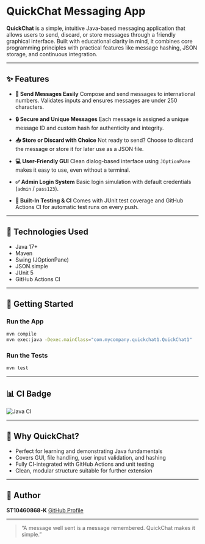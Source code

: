 # QuickChat Messaging App

**QuickChat** is a simple, intuitive Java-based messaging application that allows users to send, discard, or store messages through a friendly graphical interface. Built with educational clarity in mind, it combines core programming principles with practical features like message hashing, JSON storage, and continuous integration.

---

## ✨ Features

* **📩 Send Messages Easily**
  Compose and send messages to international numbers. Validates inputs and ensures messages are under 250 characters.

* **🔒 Secure and Unique Messages**
  Each message is assigned a unique message ID and custom hash for authenticity and integrity.

* **📥 Store or Discard with Choice**
  Not ready to send? Choose to discard the message or store it for later use as a JSON file.

* **💻 User-Friendly GUI**
  Clean dialog-based interface using `JOptionPane` makes it easy to use, even without a terminal.

* **✅ Admin Login System**
  Basic login simulation with default credentials (`admin` / `pass123`).

* **🧪 Built-In Testing & CI**
  Comes with JUnit test coverage and GitHub Actions CI for automatic test runs on every push.

---

## 🧠 Technologies Used

* Java 17+
* Maven
* Swing (JOptionPane)
* JSON.simple
* JUnit 5
* GitHub Actions CI

---

## 🚀 Getting Started

### Run the App

```bash
mvn compile
mvn exec:java -Dexec.mainClass="com.mycompany.quickchat1.QuickChat1"
```

### Run the Tests

```bash
mvn test
```

---

## 📊 CI Badge

![Java CI](https://github.com/ST10460868-K/Quickchat-messaging-app/actions/workflows/maven-test.yml/badge.svg)

---

## 👋 Why QuickChat?

* Perfect for learning and demonstrating Java fundamentals
* Covers GUI, file handling, user input validation, and hashing
* Fully CI-integrated with GitHub Actions and unit testing
* Clean, modular structure suitable for further extension

---

## 🙌 Author

**ST10460868-K**
[GitHub Profile](https://github.com/ST10460868-K)

---

> “A message well sent is a message remembered. QuickChat makes it simple.”
